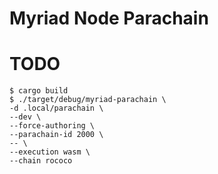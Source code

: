 # Myriad Node Parachain

# TODO
```
$ cargo build
$ ./target/debug/myriad-parachain \
-d .local/parachain \
--dev \
--force-authoring \
--parachain-id 2000 \
-- \
--execution wasm \
--chain rococo
```
